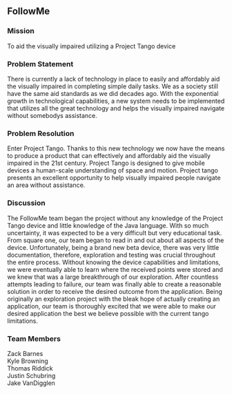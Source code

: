 ## FollowMe
### Mission
To aid the visually impaired utilizing a Project Tango device <br>

### Problem Statement
There is currently a lack of technology in place to easily and affordably aid the visually impaired in completing simple daily tasks. We as a society still have the same aid standards as we did decades ago. With the exponential growth in technological capabilities, a new system needs to be implemented that utilizes all the great technology and helps the visually impaired navigate without somebodys assistance.

### Problem Resolution
Enter Project Tango. Thanks to this new technology we now have the means to produce a product that can effectively and affordably aid the visually impaired in the 21st century. Project Tango is designed to give mobile devices a human-scale understanding of space and motion. Project tango presents an excellent opportunity to help visually impaired people navigate an area without assistance. 

### Discussion
The FollowMe team began the project without any knowledge of the Project Tango device and little knowledge of the Java language.  With so much uncertainty, it was expected to be a very difficult but very educational task.  From square one, our team began to read in and out about all aspects of the device.  Unfortunately, being a brand new beta device, there was very little documentation, therefore, exploration and testing was crucial throughout the entire process.  Without knowing the device capabilities and limitations, we were eventually able to learn where the received points were stored and we knew that was a large breakthrough of our exploration.  After countless attempts leading to failure, our team was finally able to create a reasonable solution in order to receive the desired outcome from the application.  Being originally an exploration project with the bleak hope of actually creating an application, our team is thoroughly excited that we were able to make our desired application the best we believe possible with the current tango limitations.

### Team Members <br>
Zack Barnes<br>
Kyle Browning<br>
Thomas Riddick<br>
Justin Schubring<br>
Jake VanDigglen<br>
